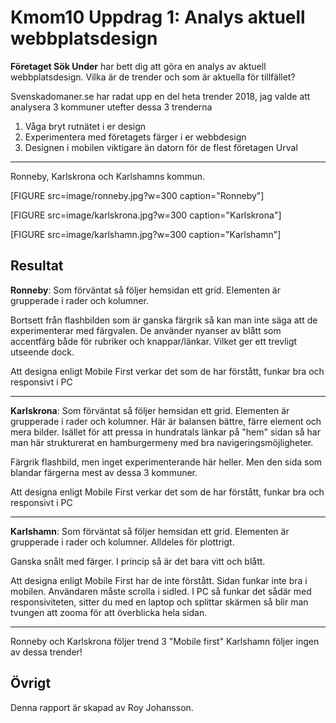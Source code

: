 ---
---
Kmom10 Uppdrag 1: Analys aktuell webbplatsdesign
==================================

**Företaget Sök Under** har bett dig att göra en analys av aktuell webbplatsdesign. Vilka är de trender och som är aktuella för tillfället?

Svenskadomaner.se har radat upp en del heta trender 2018, jag valde att analysera
3 kommuner utefter dessa 3 trenderna

1. Våga bryt rutnätet i er design
2. Experimentera med företagets färger i er webbdesign
3. Designen i mobilen viktigare än datorn för de flest företagen
Urval
-----------------------
Ronneby, Karlskrona och Karlshamns kommun.

[FIGURE src=image/ronneby.jpg?w=300 caption="Ronneby"]


[FIGURE src=image/karlskrona.jpg?w=300 caption="Karlskrona"]


[FIGURE src=image/karlshamn.jpg?w=300 caption="Karlshamn"]

Resultat
-----------------------

**Ronneby**: Som förväntat så följer hemsidan ett grid. Elementen är grupperade i rader och kolumner.

Bortsett från flashbilden som är ganska färgrik så kan man inte säga att de experimenterar med färgvalen.
De använder nyanser av blått som accentfärg både för rubriker och knappar/länkar. Vilket ger ett trevligt utseende dock.

Att designa enligt Mobile First verkar det som de har förstått, funkar bra och responsivt i PC

-------------

**Karlskrona**: Som förväntat så följer hemsidan ett grid. Elementen är grupperade i rader och kolumner. Här är balansen bättre, färre element och mera bilder. Isället för att pressa in hundratals länkar på "hem" sidan så har man här strukturerat en hamburgermeny med bra navigeringsmöjligheter.

Färgrik flashbild, men inget experimenterande här heller. Men den sida som blandar färgerna mest av dessa 3 kommuner.

Att designa enligt Mobile First verkar det som de har förstått, funkar bra och responsivt i PC

------------------

**Karlshamn**: Som förväntat så följer hemsidan ett grid. Elementen är grupperade i rader och kolumner. Alldeles för plottrigt.

Ganska snålt med färger. I princip så är det bara vitt och blått.

Att designa enligt Mobile First har de inte förstått. Sidan funkar inte bra i mobilen. Användaren måste scrolla i sidled. I PC så funkar det sådär med responsiviteten, sitter du med en laptop och splittar skärmen så blir man tvungen att zooma för att överblicka hela sidan.


--------------

Ronneby och Karlskrona följer trend 3 "Mobile first"
Karlshamn följer ingen av dessa trender!

Övrigt
-----------------------

Denna rapport är skapad av Roy Johansson.
